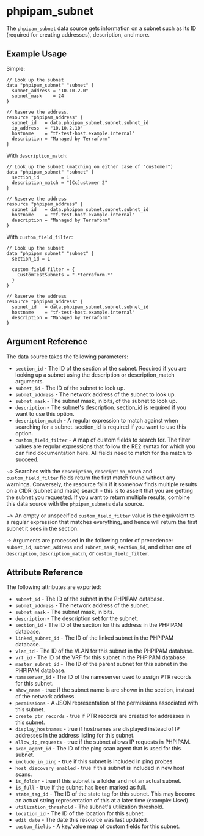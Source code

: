 # phpipam_subnet

The `phpipam_subnet` data source gets information on a subnet such as its ID (required for creating addresses), description, and more.

## Example Usage

Simple:
```hcl
// Look up the subnet
data "phpipam_subnet" "subnet" {
  subnet_address = "10.10.2.0"
  subnet_mask    = 24
}

// Reserve the address.
resource "phpipam_address" {
  subnet_id   = data.phpipam_subnet.subnet.subnet_id
  ip_address  = "10.10.2.10"
  hostname    = "tf-test-host.example.internal"
  description = "Managed by Terraform"
}
```

With `description_match`:
```hcl
// Look up the subnet (matching on either case of "customer")
data "phpipam_subnet" "subnet" {
  section_id        = 1
  description_match = "[Cc]ustomer 2"
}

// Reserve the address
resource "phpipam_address" {
  subnet_id   = data.phpipam_subnet.subnet.subnet_id
  hostname    = "tf-test-host.example.internal"
  description = "Managed by Terraform"
}
```

With `custom_field_filter`:
```hcl
// Look up the subnet
data "phpipam_subnet" "subnet" {
  section_id = 1

  custom_field_filter = {
    CustomTestSubnets = ".*terraform.*"
  }
}

// Reserve the address
resource "phpipam_address" {
  subnet_id   = data.phpipam_subnet.subnet.subnet_id
  hostname    = "tf-test-host.example.internal"
  description = "Managed by Terraform"
}
```

## Argument Reference

The data source takes the following parameters:


* `section_id` - The ID of the section of the subnet. Required if you are looking up a subnet using the description or description_match arguments.
* `subnet_id` - The ID of the subnet to look up.
* `subnet_address` - The network address of the subnet to look up.
* `subnet_mask` - The subnet mask, in bits, of the subnet to look up.
* `description` - The subnet's description. section_id is required if you want to use this option.
* `description_match` - A regular expression to match against when searching for a subnet. section_id is required if you want to use this option.
* `custom_field_filter` - A map of custom fields to search for. The filter values are regular expressions that follow the RE2 syntax for which you can find documentation here. All fields need to match for the match to succeed.

~> Searches with the `description`, `description_match` and `custom_field_filter` fields return the first match found without any warnings. Conversely, the resource fails if it somehow finds multiple results on a CIDR (subnet and mask) search - this is to assert that you are getting the subnet you requested. If you want to return multiple results, combine this data source with the `phpipam_subnets` data source.

~> An empty or unspecified `custom_field_filter` value is the equivalent to a regular expression that matches everything, and hence will return the first subnet it sees in the section.

-> Arguments are processed in the following order of precedence: `subnet_id`, `subnet_address` and `subnet_mask`, `section_id`, and either one of `description`, `description_match`, or `custom_field_filter`.


## Attribute Reference

The following attributes are exported:

* `subnet_id` - The ID of the subnet in the PHPIPAM database.
* `subnet_address` - The network address of the subnet.
* `subnet_mask` - The subnet mask, in bits.
* `description` - The description set for the subnet.
* `section_id` - The ID of the section for this address in the PHPIPAM database.
* `linked_subnet_id` - The ID of the linked subnet in the PHPIPAM database.
* `vlan_id` - The ID of the VLAN for this subnet in the PHPIPAM database.
* `vrf_id` - The ID of the VRF for this subnet in the PHPIPAM database.
* `master_subnet_id` - The ID of the parent subnet for this subnet in the PHPIPAM database.
* `nameserver_id` - The ID of the nameserver used to assign PTR records for this subnet.
* `show_name` - true if the subnet name is are shown in the section, instead of the network address.
* `permissions` - A JSON representation of the permissions associated with this subnet.
* `create_ptr_records` - true if PTR records are created for addresses in this subnet.
* `display_hostnames` - true if hostnames are displayed instead of IP addresses in the address listing for this subnet.
* `allow_ip_requests` - true if the subnet allows IP requests in PHPIPAM.
* `scan_agent_id` - The ID of the ping scan agent that is used for this subnet.
* `include_in_ping` - true if this subnet is included in ping probes.
* `host_discovery_enabled` - true if this subnet is included in new host scans.
* `is_folder` - true if this subnet is a folder and not an actual subnet.
* `is_full` - true if the subnet has been marked as full.
* `state_tag_id` - The ID of the state tag for this subnet. This may become an actual string representation of this at a later time (example: Used).
* `utilization_threshold` - The subnet's utilization threshold.
* `location_id` - The ID of the location for this subnet.
* `edit_date` - The date this resource was last updated.
* `custom_fields` - A key/value map of custom fields for this subnet.